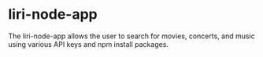 # liri-node-app

The liri-node-app allows the user to search for movies, concerts, and music using various API keys and npm install packages.
